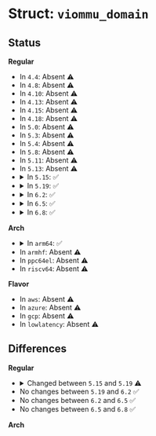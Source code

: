 # Struct: <code>viommu_domain</code>

## Status
<b>Regular</b>
<ul>
<li>
In <code>4.4</code>: Absent ⚠️
</li>
<li>
In <code>4.8</code>: Absent ⚠️
</li>
<li>
In <code>4.10</code>: Absent ⚠️
</li>
<li>
In <code>4.13</code>: Absent ⚠️
</li>
<li>
In <code>4.15</code>: Absent ⚠️
</li>
<li>
In <code>4.18</code>: Absent ⚠️
</li>
<li>
In <code>5.0</code>: Absent ⚠️
</li>
<li>
In <code>5.3</code>: Absent ⚠️
</li>
<li>
In <code>5.4</code>: Absent ⚠️
</li>
<li>
In <code>5.8</code>: Absent ⚠️
</li>
<li>
In <code>5.11</code>: Absent ⚠️
</li>
<li>
In <code>5.13</code>: Absent ⚠️
</li>
<li>
<details>
<summary>In <code>5.15</code>: ✅</summary>

```c
struct viommu_domain {
    struct iommu_domain domain;
    struct viommu_dev *viommu;
    struct mutex mutex;
    unsigned int id;
    u32 map_flags;
    spinlock_t mappings_lock;
    struct rb_root_cached mappings;
    long unsigned int nr_endpoints;
};
```
</details>
</li>
<li>
<details>
<summary>In <code>5.19</code>: ✅</summary>

```c
struct viommu_domain {
    struct iommu_domain domain;
    struct viommu_dev *viommu;
    struct mutex mutex;
    unsigned int id;
    u32 map_flags;
    spinlock_t mappings_lock;
    struct rb_root_cached mappings;
    long unsigned int nr_endpoints;
    bool bypass;
};
```
</details>
</li>
<li>
<details>
<summary>In <code>6.2</code>: ✅</summary>

```c
struct viommu_domain {
    struct iommu_domain domain;
    struct viommu_dev *viommu;
    struct mutex mutex;
    unsigned int id;
    u32 map_flags;
    spinlock_t mappings_lock;
    struct rb_root_cached mappings;
    long unsigned int nr_endpoints;
    bool bypass;
};
```
</details>
</li>
<li>
<details>
<summary>In <code>6.5</code>: ✅</summary>

```c
struct viommu_domain {
    struct iommu_domain domain;
    struct viommu_dev *viommu;
    struct mutex mutex;
    unsigned int id;
    u32 map_flags;
    spinlock_t mappings_lock;
    struct rb_root_cached mappings;
    long unsigned int nr_endpoints;
    bool bypass;
};
```
</details>
</li>
<li>
<details>
<summary>In <code>6.8</code>: ✅</summary>

```c
struct viommu_domain {
    struct iommu_domain domain;
    struct viommu_dev *viommu;
    struct mutex mutex;
    unsigned int id;
    u32 map_flags;
    spinlock_t mappings_lock;
    struct rb_root_cached mappings;
    long unsigned int nr_endpoints;
    bool bypass;
};
```
</details>
</li>
</ul>
<b>Arch</b>
<ul>
<li>
<details>
<summary>In <code>arm64</code>: ✅</summary>

```c
struct viommu_domain {
    struct iommu_domain domain;
    struct viommu_dev *viommu;
    struct mutex mutex;
    unsigned int id;
    u32 map_flags;
    spinlock_t mappings_lock;
    struct rb_root_cached mappings;
    long unsigned int nr_endpoints;
};
```
</details>
</li>
<li>
In <code>armhf</code>: Absent ⚠️
</li>
<li>
In <code>ppc64el</code>: Absent ⚠️
</li>
<li>
In <code>riscv64</code>: Absent ⚠️
</li>
</ul>
<b>Flavor</b>
<ul>
<li>
In <code>aws</code>: Absent ⚠️
</li>
<li>
In <code>azure</code>: Absent ⚠️
</li>
<li>
In <code>gcp</code>: Absent ⚠️
</li>
<li>
In <code>lowlatency</code>: Absent ⚠️
</li>
</ul>

## Differences
<b>Regular</b>
<ul>
<li>
<details>
<summary>Changed between <code>5.15</code> and <code>5.19</code> ⚠️</summary>
<ul>
<li>
<b>Field added. </b>
<code>bool bypass</code>
</li>
</ul>
</details>
</li>
<li>
No changes between <code>5.19</code> and <code>6.2</code> ✅
</li>
<li>
No changes between <code>6.2</code> and <code>6.5</code> ✅
</li>
<li>
No changes between <code>6.5</code> and <code>6.8</code> ✅
</li>
</ul>
<b>Arch</b>
<ul>
</ul>
